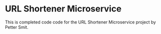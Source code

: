 # URL Shortener Microservice

This is completed code code for the URL Shortener Microservice project by Petter Smit.
